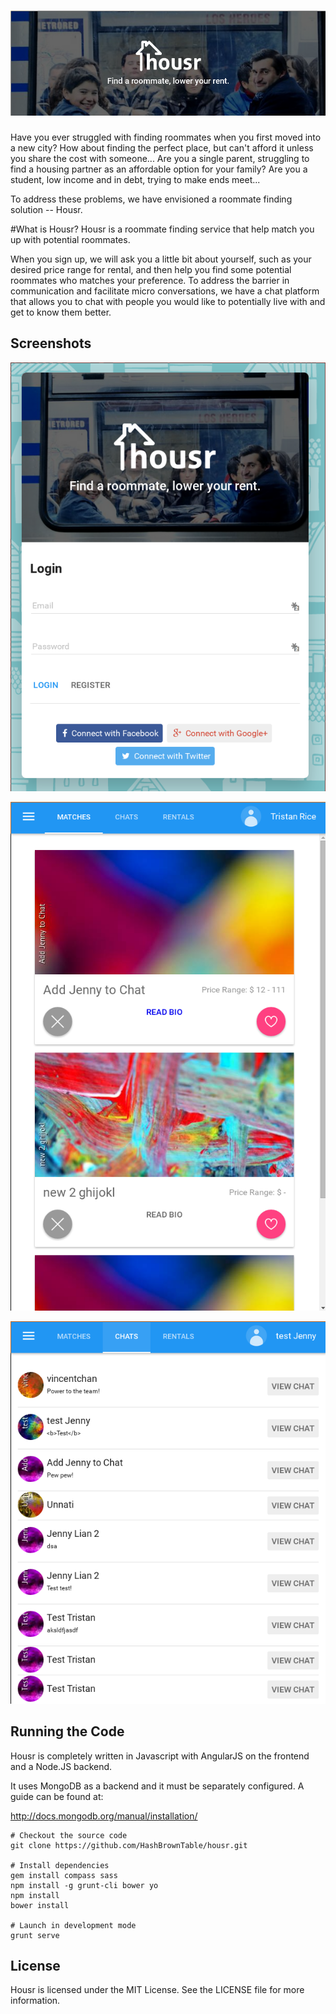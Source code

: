 # ![Housr](https://raw.githubusercontent.com/HashBrownTable/housr/master/etc/banner.png)

Have you ever struggled with finding roommates when you first moved into a new city? How about finding the perfect place, but can't afford it unless you share the cost with someone... Are you a single parent, struggling to find a housing partner as an  affordable option for your family? Are you a student, low income and in debt, trying to make ends meet...

To address these problems, we have envisioned a roommate finding solution -- Housr. 

#What is Housr?
Housr is a roommate finding service that help match you up with potential roommates. 

When you sign up, we will ask you a little bit about yourself, such as your desired price range for rental, and then help you find some potential roommates who matches your preference.
To address the barrier in communication and facilitate micro conversations, we have a chat platform that allows you to chat with people you would like to potentially live with and get to know them better.


## Screenshots

![Login Page](https://raw.githubusercontent.com/HashBrownTable/housr/master/etc/pic1.png)

![Matches](https://raw.githubusercontent.com/HashBrownTable/housr/master/etc/pic2.png)

![Chats](https://raw.githubusercontent.com/HashBrownTable/housr/master/etc/pic3.png)



## Running the Code

Housr is completely written in Javascript with AngularJS on the frontend and a Node.JS backend.

It uses MongoDB as a backend and it must be separately configured. A guide can be found at:

http://docs.mongodb.org/manual/installation/


```
# Checkout the source code
git clone https://github.com/HashBrownTable/housr.git

# Install dependencies
gem install compass sass
npm install -g grunt-cli bower yo
npm install
bower install

# Launch in development mode
grunt serve
```


## License

Housr is licensed under the MIT License. See the LICENSE file for more information.
